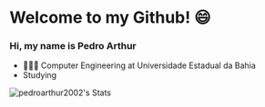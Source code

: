 # Welcome to my Github! 😄
### Hi, my name is Pedro Arthur
* 👩🏻‍💻 Computer Engineering at Universidade Estadual da Bahia
* Studying 

![pedroarthur2002's Stats](https://github-readme-stats.vercel.app/api?username=pedroarthur2002&theme=prussian&show_icons=true&hide_border=false&count_private=true)


